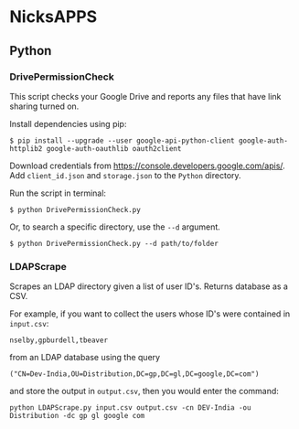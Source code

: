 # NicksAPPS

## Python
### DrivePermissionCheck
This script checks your Google Drive and reports any files that have link sharing turned on.

Install dependencies using pip:
```
$ pip install --upgrade --user google-api-python-client google-auth-httplib2 google-auth-oauthlib oauth2client
```

Download credentials from https://console.developers.google.com/apis/. Add `client_id.json` and `storage.json` to the `Python` directory.

Run the script in terminal:
```
$ python DrivePermissionCheck.py
```

Or, to search a specific directory, use the `--d` argument.
```
$ python DrivePermissionCheck.py --d path/to/folder
```

### LDAPScrape
Scrapes an LDAP directory given a list of user ID's. Returns database as a CSV.

For example, if you want to collect the users whose ID's were contained in `input.csv`:
```
nselby,gpburdell,tbeaver
```
from an LDAP database using the query
```
("CN=Dev-India,OU=Distribution,DC=gp,DC=gl,DC=google,DC=com")
```
and store the output in `output.csv`, then you would enter the command:
```
python LDAPScrape.py input.csv output.csv -cn DEV-India -ou Distribution -dc gp gl google com
```